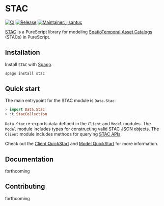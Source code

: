 # STAC

[![CI](https://github.com/jisantuc/purescript-stac/workflows/ci/badge.svg?branch=main)](https://github.com/jisantuc/purescript-stac/actions?query=workflow%3Aci+branch%3Amain)
[![Release](http://img.shields.io/github/release/jisantuc/purescript-stac.svg)](https://github.com/jisantuc/purescript-stac/releases)
[![Maintainer: jisantuc](https://img.shields.io/badge/maintainer-jisantuc-teal.svg)](http://github.com/jisantuc)

[STAC](https://github.com/jisantuc/purescript-stac) is a PureScript library for modeling [SpatioTemporal Asset Catalogs](https://stacspec.org/) (STACs) in PureScript.

## Installation

Install `STAC` with [Spago](https://github.com/purescript/spago).

```sh
spago install stac
```

## Quick start

The main entrypoint for the STAC module is `Data.Stac`:

```purescript
> import Data.Stac
> :t StacCollection
```

`Data.Stac` re-exports data defined in the `Client` and `Model` modules. The `Model` module includes types for constructing valid STAC JSON objects. The `Client` module includes methods for querying [STAC APIs](https://github.com/radiantearth/stac-api-spec).

Check out the [Client QuickStart](./src/Client/README.md#QuickStart) and [Model QuickStart](./src/Model/README.md#QuickStart) for more information.

## Documentation

forthcoming

## Contributing

forthcoming